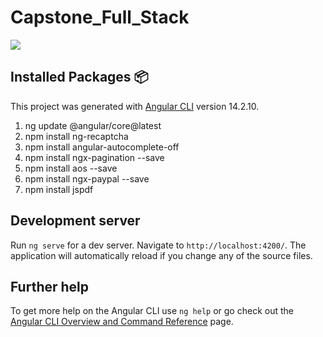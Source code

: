 # Capstone_Full_Stack



<a href=""><img src="https://cdn.discordapp.com/attachments/1062060184379347096/1096487899618345131/preview.png"></a>

## Installed Packages 📦

This project was generated with [Angular CLI](https://github.com/angular/angular-cli) version 14.2.10.

 1.  ng update @angular/core@latest 
 2.  npm install ng-recaptcha 
 3.  npm install angular-autocomplete-off
 4.  npm install ngx-pagination --save 
 5.  npm install aos --save
 6.  npm install ngx-paypal --save
 7.  npm install jspdf

## Development server

Run `ng serve` for a dev server. Navigate to `http://localhost:4200/`. The application will automatically reload if you change any of the source files.

## Further help

To get more help on the Angular CLI use `ng help` or go check out the [Angular CLI Overview and Command Reference](https://angular.io/cli) page.

